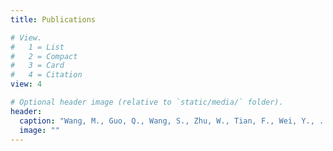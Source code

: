 ```yaml
---
title: Publications

# View.
#   1 = List
#   2 = Compact
#   3 = Card
#   4 = Citation
view: 4

# Optional header image (relative to `static/media/` folder).
header:
  caption: "Wang, M., Guo, Q., Wang, S., Zhu, W., Tian, F., Wei, Y., ... & Yang, J. (2020). Interference femtosecond laser stamping of micro-grating structures and time-resolved observation of its dynamics. Optics Express, 28(12), 18376-18386."
  image: ""
---
```

